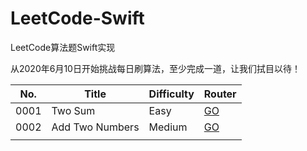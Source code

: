 # LeetCode-Swift
LeetCode算法题Swift实现

从2020年6月10日开始挑战每日刷算法，至少完成一道，让我们拭目以待！

| No.  | Title           | Difficulty | Router                                                       |
| ---- | --------------- | ---------- | ------------------------------------------------------------ |
| 0001 | Two Sum         | Easy       | [GO](https://github.com/FightingJoey/LeetCode-Swift/tree/main/leetcode/0001) |
| 0002 | Add Two Numbers | Medium     | [GO](https://github.com/FightingJoey/LeetCode-Swift/tree/main/leetcode/0002) |
|      |                 |            |                                                              |

